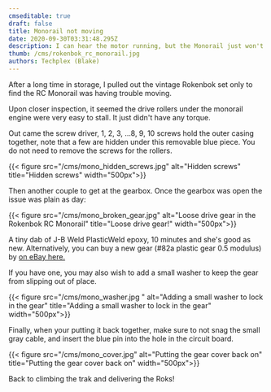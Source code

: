 ```yaml
---
cmseditable: true
draft: false
title: Monorail not moving
date: 2020-09-30T03:31:48.295Z
description: I can hear the motor running, but the Monorail just won't move!
thumb: /cms/rokenbok_rc_monorail.jpg
authors: Techplex (Blake)
---
```


After a long time in storage, I pulled out the vintage Rokenbok set only to find the RC Monorail was having trouble moving.

Upon closer inspection, it seemed the drive rollers under the monorail engine were very easy to stall. It just didn't have any torque.

Out came the screw driver, 1, 2, 3, ...8, 9, 10 screws hold the outer casing together, note that a few are hidden under this removable blue piece. You do not need to remove the screws for the rollers.

{{< figure src="/cms/mono_hidden_screws.jpg" alt="Hidden screws" title="Hidden screws" width="500px">}}

Then another couple to get at the gearbox. Once the gearbox was open the issue was plain as day:

{{< figure src="/cms/mono_broken_gear.jpg" alt="Loose drive gear in the Rokenbok RC Monorail" title="Loose drive gear!" width="500px">}}

A tiny dab of J-B Weld PlasticWeld epoxy, 10 minutes and she's good as new. Alternatively, you can buy a new gear (#82a plastic gear 0.5 modulus) by [on eBay here.](https://www.ebay.com/sch/i.html?_from=R40&_trksid=p2060353.m570.l1313&_nkw=%2382A+plastic+gear+0.5+modulus&_sacat=0)

If you have one, you may also wish to add a small washer to keep the gear from slipping out of place.

{{< figure src="/cms/mono_washer.jpg " alt="Adding a small washer to lock in the gear" title="Adding a small washer to lock in the gear" width="500px">}}

Finally, when your putting it back together, make sure to not snag the small gray cable, and insert the blue pin into the hole in the circuit board.

{{< figure src="/cms/mono_cover.jpg" alt="Putting the gear cover back on" title="Putting the gear cover back on" width="500px">}}

Back to climbing the trak and delivering the Roks!
